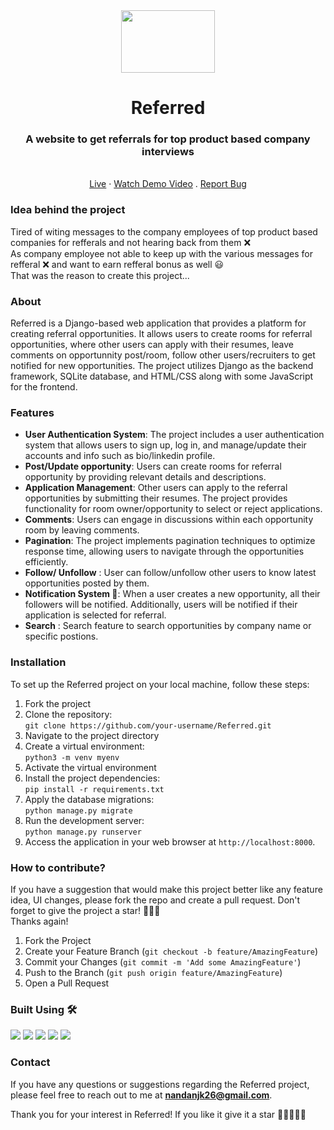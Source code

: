
<div align="center">
  <a href="https://github.com/othneildrew/Best-README-Template">
    <img src="https://github.com/Nandan26/Referred/assets/77192056/0c1bf9c1-3993-4c78-b7d5-dec529fa1149" width="150" height="100">
  </a>

  <h1 align="center">Referred</h1>
  <p align="center">
    <h3>A website to get referrals for top product based company interviews</h3>
    <br />
    <a href="https://github.com/Nandan26/Referred">Live</a>
    ·
    <a href="https://github.com/Nandan26/Referred">Watch Demo Video</a>
    .
    <a href="https://github.com/Nandan26/Referred/issues">Report Bug</a>
  </p>
</div>

### Idea behind the project
Tired of witing messages to the company employees of top product based companies for refferals and not hearing back from them ❌  
As company employee not able to keep up with the various messages for refferal ❌ and want to earn refferal bonus as well 😃  
That was the reason to create this project...

### About
Referred is a Django-based web application that provides a platform for creating referral opportunities. It allows users to create rooms for referral opportunities, where other users can apply with their resumes, leave comments on opportunnity post/room, follow other users/recruiters to get notified for new opportunities. The project utilizes Django as the backend framework, SQLite database, and HTML/CSS along with some JavaScript for the frontend.

### Features
* **User Authentication System**: The project includes a user authentication system that allows users to sign up, log in, and manage/update their accounts and                                      info such as bio/linkedin profile.
* **Post/Update opportunity**: Users can create rooms for referral opportunity by providing relevant details and descriptions.
* **Application Management**: Other users can apply to the referral opportunities by submitting their resumes. The project provides functionality for room                                      owner/opportunity to select or reject applications.
* **Comments**: Users can engage in discussions within each opportunity room by leaving comments.
* **Pagination**: The project implements pagination techniques to optimize response time, allowing users to navigate through the opportunities efficiently.
* **Follow/ Unfollow** : User can follow/unfollow other users to know latest opportunities posted by them.
* **Notification System 🔔**: When a user creates a new opportunity, all their followers will be notified. Additionally, users will be notified if their                                        application is selected for referral.
* **Search** : Search feature to search opportunities by company name or specific postions.

### Installation
To set up the Referred project on your local machine, follow these steps:

1. Fork the project
2. Clone the repository:  
   `git clone https://github.com/your-username/Referred.git`
3. Navigate to the project directory
4. Create a virtual environment:  
   `python3 -m venv myenv`
5. Activate the virtual environment
6. Install the project dependencies:  
   `pip install -r requirements.txt`
7. Apply the database migrations:  
   `python manage.py migrate`
8. Run the development server:  
   `python manage.py runserver`
9. Access the application in your web browser at `http://localhost:8000`.

### How to contribute?
If you have a suggestion that would make this project better like any feature idea, UI changes, please fork the repo and create a pull request. Don't forget to give the project a star! 🌟🌟🌟  
Thanks again!

1. Fork the Project
2. Create your Feature Branch (`git checkout -b feature/AmazingFeature`)
3. Commit your Changes (`git commit -m 'Add some AmazingFeature'`)
4. Push to the Branch (`git push origin feature/AmazingFeature`)
5. Open a Pull Request

### Built Using 🛠

<img src="https://img.shields.io/badge/Python-v3.8-orange?&style=for-the-badge&logo=python&logoColor=white"/>  
<img src="https://img.shields.io/badge/Django-v4.1-orange?&style=for-the-badge&logo=django&logoColor=white"/>
<img src="https://img.shields.io/badge/HTML-3DDC84?style=for-the-badge&logo=html&logoColor=white"/>  
<img src="https://img.shields.io/badge/CSS-3DDC84?&style=for-the-badge&logo=css&logoColor=white"/>
<img src="https://img.shields.io/badge/JavaScript-3DDC84?style=for-the-badge&logo=javascript&logoColor=white"/>  

### Contact
If you have any questions or suggestions regarding the Referred project, please feel free to reach out to me at **nandanjk26@gmail.com**.

Thank you for your interest in Referred! If you like it give it a star 🌟🌟🌟🌟🌟

